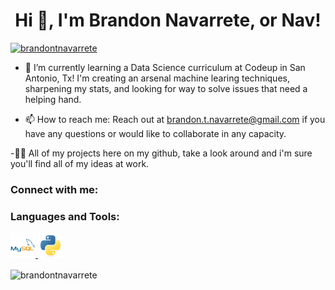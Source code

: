 <h1 align="center">Hi 👋, I'm Brandon Navarrete, or Nav!</h1>
<p align="left"> <a href="https://github.com/ryo-ma/github-profile-trophy"><img alt="brandontnavarrete" /></a> </p>

- 🌱 I’m currently learning a Data Science curriculum at Codeup in San Antonio, Tx! I'm creating an arsenal machine learing techniques, sharpening my stats, and looking for way to solve issues that need a helping hand.


- 📫 How to reach me: Reach out at brandon.t.navarrete@gmail.com if you have any questions or would like to collaborate in any capacity.

-👨‍💻 All of my projects here on my github, take a look around and i'm sure you'll find all of my ideas at work.

<h3 align="left">Connect with me:</h3>
<p align="left">
</p>

<h3 align="left">Languages and Tools:</h3>
<p align="left"> <a href="https://www.mysql.com/" target="_blank" rel="noreferrer"> <img src="https://raw.githubusercontent.com/devicons/devicon/master/icons/mysql/mysql-original-wordmark.svg" alt="mysql" width="40" height="40"/> </a> <a href="https://www.python.org" target="_blank" rel="noreferrer"> <img src="https://raw.githubusercontent.com/devicons/devicon/master/icons/python/python-original.svg" alt="python" width="40" height="40"/> </a> </p>

<p><img align="center" src="https://github-readme-streak-stats.herokuapp.com/?user=brandontnavarrete&" alt="brandontnavarrete" /></p>
